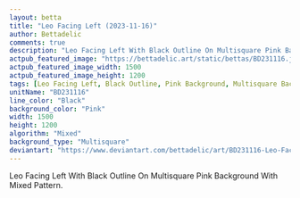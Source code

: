 ```yaml
---
layout: betta
title: "Leo Facing Left (2023-11-16)"
author: Bettadelic
comments: true
description: "Leo Facing Left With Black Outline On Multisquare Pink Background With Mixed Pattern."
actpub_featured_image: "https://bettadelic.art/static/bettas/BD231116.jpg"
actpub_featured_image_width: 1500
actpub_featured_image_height: 1200
tags: [Leo Facing Left, Black Outline, Pink Background, Multisquare Background Pattern, Mixed Pattern, November 2023]
unitName: "BD231116"
line_color: "Black"
background_color: "Pink"
width: 1500
height: 1200
algorithm: "Mixed"
background_type: "Multisquare"
deviantart: "https://www.deviantart.com/bettadelic/art/BD231116-Leo-Facing-Left-2023-11-16-995054681"
---
```


Leo Facing Left With Black Outline On Multisquare Pink Background With Mixed Pattern.
